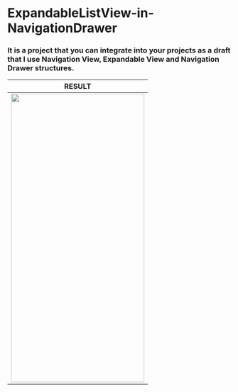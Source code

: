 # ExpandableListView-in-NavigationDrawer

### It is a project that you can integrate into your projects as a draft that I use Navigation View, Expandable View and Navigation Drawer structures.


| RESULT |
| ------------ |
| <img src="https://user-images.githubusercontent.com/74136022/138370909-6fc1d86d-9ecb-4547-999e-9814862fefc4.gif" width="300" height="650" /> |
